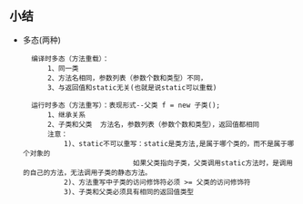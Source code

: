 ## 小结


- 多态(两种)

        编译时多态（方法重载）：
            1、同一类
            2、方法名相同，参数列表（参数个数和类型）不同，
            3、与返回值和static无关(也就是说static可以重载)
        
        运行时多态（方法重写）：表现形式--父类 f = new 子类();
            1、继承关系
            2、子类和父类  方法名，参数列表（参数个数和类型），返回值都相同
            注意：
                1)、static不可以重写：static是类方法,是属于哪个类的，而不是属于哪个对象的
                                 如果父类指向子类，父类调用static方法时，是调用的自己的方法，无法调用子类的静态方法。
                2)、方法重写中子类的访问修饰符必须 >= 父类的访问修饰符
                3)、子类和父类必须具有相同的返回值类型